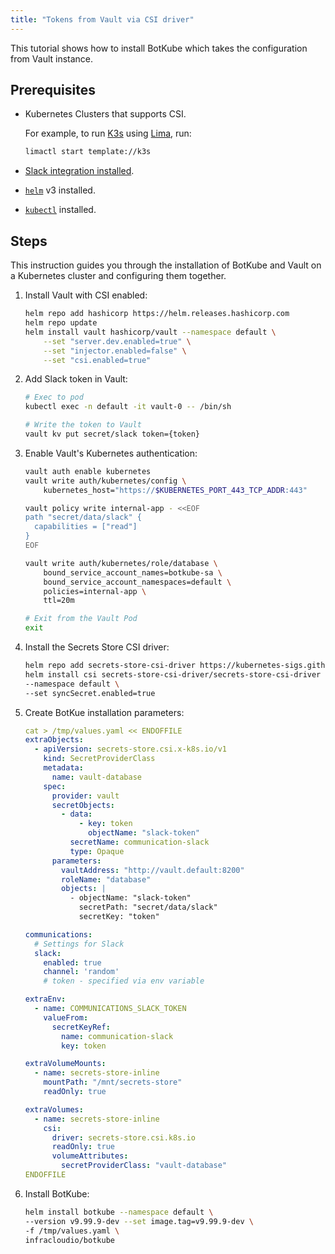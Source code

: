 ```yaml
---
title: "Tokens from Vault via CSI driver"
---
```


This tutorial shows how to install BotKube which takes the configuration from Vault instance.

## Prerequisites

- Kubernetes Clusters that supports CSI.

    For example, to run [K3s](https://k3s.io/) using [Lima](https://github.com/lima-vm/lima), run:
    ```bash
    limactl start template://k3s
    ```

- [Slack integration installed](http://localhost:1313/installation/slack/#install-botkube-slack-app-to-your-slack-workspace).
- [`helm`](https://helm.sh/docs/intro/install/) v3 installed.
- [`kubectl`](https://kubernetes.io/docs/tasks/tools/#kubectl) installed.


## Steps

This instruction guides you through the installation of BotKube and Vault on a Kubernetes cluster and configuring them together.

1. Install Vault with CSI enabled:
    ```bash
    helm repo add hashicorp https://helm.releases.hashicorp.com
    helm repo update
    helm install vault hashicorp/vault --namespace default \
        --set "server.dev.enabled=true" \
        --set "injector.enabled=false" \
        --set "csi.enabled=true"
    ```

2. Add Slack token in Vault:
    ```bash
    # Exec to pod
    kubectl exec -n default -it vault-0 -- /bin/sh
    ```
    ```bash
    # Write the token to Vault
    vault kv put secret/slack token={token}
    ```

3. Enable Vault's Kubernetes authentication:
    ```bash
    vault auth enable kubernetes
    vault write auth/kubernetes/config \
        kubernetes_host="https://$KUBERNETES_PORT_443_TCP_ADDR:443"
    ```
    ```bash
    vault policy write internal-app - <<EOF
    path "secret/data/slack" {
      capabilities = ["read"]
    }
    EOF
    ```
    ```bash
    vault write auth/kubernetes/role/database \
        bound_service_account_names=botkube-sa \
        bound_service_account_namespaces=default \
        policies=internal-app \
        ttl=20m
    ```
    ```bash
    # Exit from the Vault Pod
    exit
    ```

4. Install the Secrets Store CSI driver:
    ```bash
    helm repo add secrets-store-csi-driver https://kubernetes-sigs.github.io/secrets-store-csi-driver/charts
    helm install csi secrets-store-csi-driver/secrets-store-csi-driver \
    --namespace default \
    --set syncSecret.enabled=true
    ```

5. Create BotKue installation parameters:
    ```yaml
    cat > /tmp/values.yaml << ENDOFFILE
    extraObjects:
      - apiVersion: secrets-store.csi.x-k8s.io/v1
        kind: SecretProviderClass
        metadata:
          name: vault-database
        spec:
          provider: vault
          secretObjects:
            - data:
                - key: token
                  objectName: "slack-token"
              secretName: communication-slack
              type: Opaque
          parameters:
            vaultAddress: "http://vault.default:8200"
            roleName: "database"
            objects: |
              - objectName: "slack-token"
                secretPath: "secret/data/slack"
                secretKey: "token"

    communications:
      # Settings for Slack
      slack:
        enabled: true
        channel: 'random'
        # token - specified via env variable

    extraEnv:
      - name: COMMUNICATIONS_SLACK_TOKEN
        valueFrom:
          secretKeyRef:
            name: communication-slack
            key: token

    extraVolumeMounts:
      - name: secrets-store-inline
        mountPath: "/mnt/secrets-store"
        readOnly: true

    extraVolumes:
      - name: secrets-store-inline
        csi:
          driver: secrets-store.csi.k8s.io
          readOnly: true
          volumeAttributes:
            secretProviderClass: "vault-database"
    ENDOFFILE
    ```

6. Install BotKube:
    <!--- TODO(https://github.com/kubeshop/botkube/issues/595): replace the version with v0.13.0 once released -->
    ```bash
    helm install botkube --namespace default \
    --version v9.99.9-dev --set image.tag=v9.99.9-dev \
    -f /tmp/values.yaml \
    infracloudio/botkube
    ```
